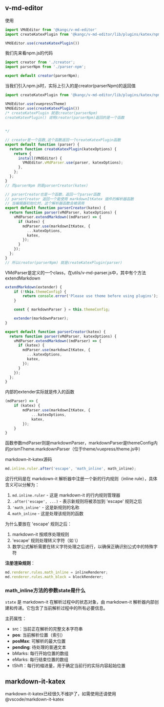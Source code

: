 ## v-md-editor

使用

```js
import VMdEditor from '@kangc/v-md-editor'
import createKatexPlugin from '@kangc/v-md-editor/lib/plugins/katex/npm'

VMdEditor.use(createKatexPlugin())
```



我们先来看npm.js的代码

```js
import creator from './creator';
import parserNpm from './parser-npm';

export default creator(parserNpm);
```

当我们引入npm.js时，实际上引入的是creator(parserNpm)的返回值

```js
import createKatexPlugin from '@kangc/v-md-editor/lib/plugins/katex/npm'

VMdEditor.use(vuepressTheme)
VMdEditor.use(createKatexPlugin())
/* createKatexPlugin 就是creator(parserNpm)
createKatexPlugin() 说明creator(parserNpm)返回的是一个函数
 
 
*/

// creator是一个函数,这个函数返回一个createKatexPlugin函数
export default function (parser) {
  return function createKatexPlugin(katexOptions) {
    return {
      install(VMdEditor) {
        VMdEditor.vMdParser.use(parser, katexOptions);
      },
    };
  };
}
// 而parserNpm 则是parserCreator(katex)

// parserCreator也是一个函数，返回一个parser函数
// parserCreator 返回一个能使用 markdownItKatex 插件的解析器函数
// 当编辑器初始化时，这个解析器函数会被调用
export default function parserCreator(katex) {
  return function parser(vMdParser, katexOptions) {
    vMdParser.extendMarkdown((mdParser) => {
      if (katex) {
        mdParser.use(markdownItKatex, {
          ...katexOptions,
          katex,
        });
      }
    });
  };
}
// 所以creator(parserNpm) 就是createKatexPlugin(parser)
```







VMdParser是定义的一个class，在utils/v-md-parser.js中，其中有个方法extendMarkdown

```js
extendMarkdown(extender) {
    if (!this.themeConfig) {
        return console.error('Please use theme before using plugins');
    }

    const { markdownParser } = this.themeConfig;

    extender(markdownParser);
}
```

```js
export default function parserCreator(katex) {
  return function parser(vMdParser, katexOptions) {
    vMdParser.extendMarkdown((mdParser) => {
      if (katex) {
        mdParser.use(markdownItKatex, {
          ...katexOptions,
          katex,
        });
      }
    });
  };
}
```

内部的extender实际就是传入的函数

```js
(mdParser) => {
    if (katex) {
        mdParser.use(markdownItKatex, {
            ...katexOptions,
            katex,
        });
    }
}
```

函数参数mdParser则是markdownParser，markdownParser是themeConfig内的prismTheme.markdownParser（位于theme/vuepress/theme.js中）







markdown-it-katex源码

```js
md.inline.ruler.after('escape', 'math_inline', math_inline);
```

这行代码是在 markdown-it 解析器中注册一个新的行内规则（inline rule），具体含义可以分解为：

1. `md.inline.ruler` - 这是 markdown-it 的行内规则管理器
2. `.after('escape', ...)` - 表示新规则将被添加到 'escape' 规则之后
3. `'math_inline'` - 这是新规则的名称
4. `math_inline` - 这是处理该规则的函数

为什么要放在 'escape' 规则之后：

1. markdown-it 按顺序处理规则
2. 'escape' 规则处理转义字符（如 \）
3. 数学公式解析需要在转义字符处理之后进行，以确保正确识别公式中的特殊字符

**注册渲染规则**：

```js
md.renderer.rules.math_inline = inlineRenderer;
md.renderer.rules.math_block = blockRenderer;
```





### math_inline方法的参数state是什么

`state` 是 markdown-it 在解析过程中的状态对象，由 markdown-it 解析器内部创建和传递。它包含了当前解析过程中的所有必要信息。

主药属性：

- src：当前正在解析的完整文本字符串
- **pos**: 当前解析位置（索引）
- **posMax**: 可解析的最大位置
- **pending**: 待处理的普通文本
- bMarks: 每行开始位置的数组
- eMarks: 每行结束位置的数组
- tShift：每行的缩进量，用于确定当前行的实际内容起始位置



## markdown-it-katex

markdown-it-katex已经很久不维护了，如需使用还请使用@vscode/markdown-it-katex